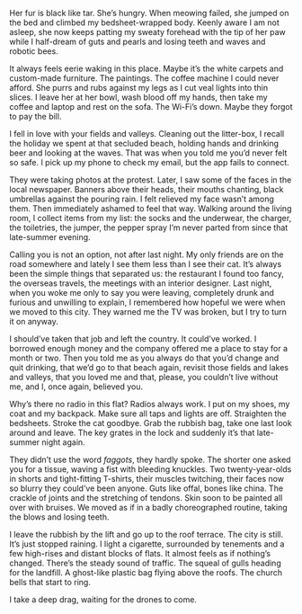 Her fur is black like tar. She’s hungry. When meowing failed, she jumped on the bed and climbed my bedsheet-wrapped body. Keenly aware I am not asleep, she now keeps patting my sweaty forehead with the tip of her paw while I half-dream of guts and pearls and losing teeth and waves and robotic bees.

It always feels eerie waking in this place. Maybe it’s the white carpets and custom-made furniture. The paintings. The coffee machine I could never afford. She purrs and rubs against my legs as I cut veal lights into thin slices. I leave her at her bowl, wash blood off my hands, then take my coffee and laptop and rest on the sofa. The Wi-Fi’s down. Maybe they forgot to pay the bill.

I fell in love with your fields and valleys. Cleaning out the litter-box, I recall the holiday we spent at that secluded beach, holding hands and drinking beer and looking at the waves. That was when you told me you’d never felt so safe. I pick up my phone to check my email, but the app fails to connect.

They were taking photos at the protest. Later, I saw some of the faces in the local newspaper. Banners above their heads, their mouths chanting, black umbrellas against the pouring rain. I felt relieved my face wasn’t among them. Then immediately ashamed to feel that way. Walking around the living room, I collect items from my list: the socks and the underwear, the charger, the toiletries, the jumper, the pepper spray I’m never parted from since that late-summer evening.

Calling you is not an option, not after last night. My only friends are on the road somewhere and lately I see them less than I see their cat. It’s always been the simple things that separated us: the restaurant I found too fancy, the overseas travels, the meetings with an interior designer. Last night, when you woke me only to say you were leaving, completely drunk and furious and unwilling to explain, I remembered how hopeful we were when we moved to this city. They warned me the TV was broken, but I try to turn it on anyway.

I should’ve taken that job and left the country. It could’ve worked. I borrowed enough money and the company offered me a place to stay for a month or two. Then you told me as you always do that you’d change and quit drinking, that we’d go to that beach again, revisit those fields and lakes and valleys, that you loved me and that, please, you couldn’t live without me, and I, once again, believed you.

Why’s there no radio in this flat? Radios always work. I put on my shoes, my coat and my backpack. Make sure all taps and lights are off. Straighten the bedsheets. Stroke the cat goodbye. Grab the rubbish bag, take one last look around and leave. The key grates in the lock and suddenly it’s that late-summer night again.

They didn’t use the word _faggots_, they hardly spoke. The shorter one asked you for a tissue, waving a fist with bleeding knuckles. Two twenty-year-olds in shorts and tight-fitting T-shirts, their muscles twitching, their faces now so blurry they could’ve been anyone. Guts like offal, bones like china. The crackle of joints and the stretching of tendons. Skin soon to be painted all over with bruises. We moved as if in a badly choreographed routine, taking the blows and losing teeth.

I leave the rubbish by the lift and go up to the roof terrace. The city is still. It’s just stopped raining. I light a cigarette, surrounded by tenements and a few high-rises and distant blocks of flats. It almost feels as if nothing’s changed. There’s the steady sound of traffic. The squeal of gulls heading for the landfill. A ghost-like plastic bag flying above the roofs. The church bells that start to ring.

I take a deep drag, waiting for the drones to come.